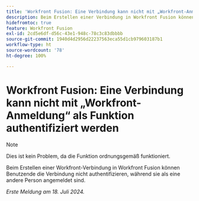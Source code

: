 ```yaml
---
title: 'Workfront Fusion: Eine Verbindung kann nicht mit „Workfront-Anmeldung“ als Funktion authentifiziert werden'
description: Beim Erstellen einer Verbindung in Workfront Fusion können Benutzende die Verbindung nicht authentifizieren, während sie als eine andere Person angemeldet sind.
hidefromtoc: true
feature: Workfront Fusion
exl-id: 2cd5e6df-d56c-43e1-948c-78c3c83dbbbb
source-git-commit: 1940d4d2956d22237563eca55d1cb979603187b1
workflow-type: ht
source-wordcount: '78'
ht-degree: 100%

---
```


# Workfront Fusion: Eine Verbindung kann nicht mit „Workfront-Anmeldung“ als Funktion authentifiziert werden

>[!NOTE]
>
>Dies ist kein Problem, da die Funktion ordnungsgemäß funktioniert.

Beim Erstellen einer Workfront-Verbindung in Workfront Fusion können Benutzende die Verbindung nicht authentifizieren, während sie als eine andere Person angemeldet sind.

_Erste Meldung am 18. Juli 2024._

<!--CHECK ME - 1 VIEW APRIL-JUNE 2025-->

